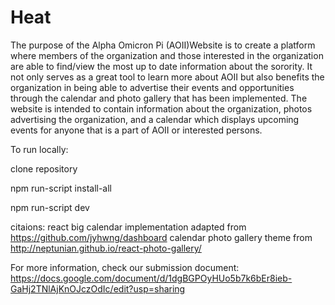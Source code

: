 # Heat
The purpose of the Alpha Omicron Pi (AOII)Website is to create a platform where members of the organization and those interested in the organization are able to find/view the most up to date information about the sorority. It not only serves as a great tool to learn more about AOII but also benefits the organization in being able to advertise their events and opportunities through the calendar and photo gallery that has been implemented. The website is intended to contain information about the organization, photos advertising the organization, and a calendar which displays upcoming events for anyone that is a part of AOII or interested persons.

To run locally:

clone repository

npm run-script install-all

npm run-script dev

citaions:
react big calendar implementation adapted from https://github.com/jyhwng/dashboard calendar 
photo gallery theme from http://neptunian.github.io/react-photo-gallery/

For more information, check our submission document: https://docs.google.com/document/d/1dgBGPOyHUo5b7k6bEr8ieb-GaHj2TNlAjKnOJczOdIc/edit?usp=sharing
